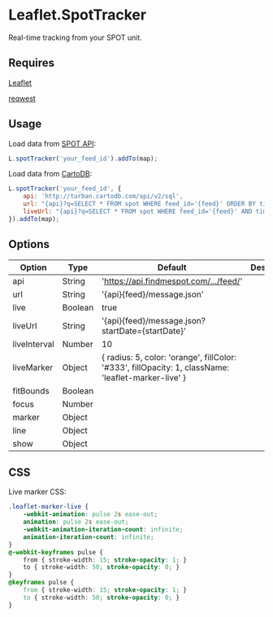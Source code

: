 Leaflet.SpotTracker
===================

Real-time tracking from your SPOT unit.

Requires
--------
[Leaflet](http://leafletjs.com/)

[reqwest](https://github.com/ded/reqwest)

Usage
-----

Load data from [SPOT API](http://faq.findmespot.com/index.php?action=showEntry&data=69):
```JavaScript
L.spotTracker('your_feed_id').addTo(map);
```

Load data from [CartoDB](http://blog.thematicmapping.org/2014/06/syncing-data-from-your-spot-satellite.html):
```JavaScript
L.spotTracker('your_feed_id', {
	api: 'http://turban.cartodb.com/api/v2/sql',
	url: "{api}?q=SELECT * FROM spot WHERE feed_id='{feed}' ORDER BY timestamp",
	liveUrl: "{api}?q=SELECT * FROM spot WHERE feed_id='{feed}' AND timestamp > {timestamp} ORDER BY timestamp"
}).addTo(map);
```

Options
-------

| Option       | Type    | Default                                                                                             | Description |
| ------------ | ------- | --------------------------------------------------------------------------------------------------- | ----------- |
| api          | String  | 'https://api.findmespot.com/.../feed/'                                                              |             |
| url          | String  | '{api}{feed}/message.json'                                                                          |             |
| live         | Boolean | true                                                                                                |             |
| liveUrl      | String  | '{api}{feed}/message.json?startDate={startDate}'                                                    |             |
| liveInterval | Number  | 10                                                                                                  |             |
| liveMarker   | Object  | { radius: 5, color: 'orange', fillColor: '#333', fillOpacity: 1, className: 'leaflet-marker-live' } |             |
| fitBounds    | Boolean |                                                                                                     |             |
| focus        | Number  |                                                                                                     |             |
| marker       | Object  |                                                                                                     |             |
| line         | Object  |                                                                                                     |             |
| show         | Object  |                                                                                                     |             |


CSS
---

Live marker CSS:
```CSS
.leaflet-marker-live {
	-webkit-animation: pulse 2s ease-out;
	animation: pulse 2s ease-out;
	-webkit-animation-iteration-count: infinite;
	animation-iteration-count: infinite;
}
@-webkit-keyframes pulse {
	from { stroke-width: 15; stroke-opacity: 1; }
	to { stroke-width: 50; stroke-opacity: 0; }
}
@keyframes pulse {
	from { stroke-width: 15; stroke-opacity: 1; }
	to { stroke-width: 50; stroke-opacity: 0; }
}
```
